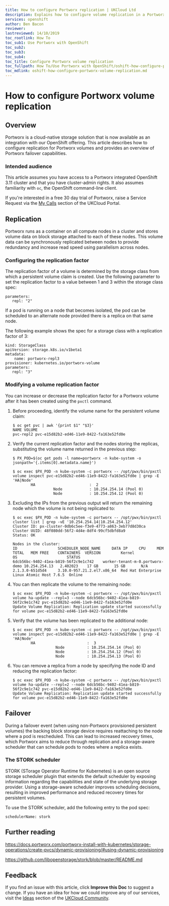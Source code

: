 ```yaml
---
title: How to configure Portworx replication | UKCloud Ltd
description: Explains how to configure volume replication in a Portworx integrated OpenShift cluster
services: openshift
author: Ben Bacon
reviewer:
lastreviewed: 14/10/2019
toc_rootlink: How To
toc_sub1: Use Portworx with OpenShift
toc_sub2:
toc_sub3:
toc_sub4:
toc_title: Configure Portworx volume replication
toc_fullpath: How To/Use Portworx with OpenShift/oshift-how-configure-portworx-volume-replication.md
toc_mdlink: oshift-how-configure-portworx-volume-replication.md
---
```


# How to configure Portworx volume replication

## Overview

Portworx is a cloud-native storage solution that is now available as an integration with our OpenShift offering. This article describes how to configure replication for Portworx volumes and provides an overview of Portworx failover capabilities.

### Intended audience

This article assumes you have access to a Portworx integrated OpenShift 3.11 cluster and that you have cluster-admin rights. It also assumes familiarity with `oc`, the OpenShift command-line client. 

If you're interested in a free 30 day trial of Portworx, raise a Service Request via the [My Calls](https://portal.skyscapecloud.com/support/ivanti) section of the UKCloud Portal.

## Replication

Portworx runs as a container on all compute nodes in a cluster and stores volume data on block storage attached to each of these nodes. This volume data can be synchronously replicated between nodes to provide redundancy and increase read speed using parallelism across nodes.

### Configuring the replication factor

The replication factor of a volume is determined by the storage class from which a persistent volume claim is created. Use the following parameter to set the replication factor to a value between 1 and 3 within the storage class spec:

```none
parameters:
   repl: "2"
```

If a pod is running on a node that becomes isolated, the pod can be scheduled to an alternate node provided there is a replica on that same node.

The following example shows the spec for a storage class with a replication factor of 3:

```none
kind: StorageClass
apiVersion: storage.k8s.io/v1beta1
metadata:
    name: portworx-repl3
provisioner: kubernetes.io/portworx-volume
parameters:
   repl: "3"
```

### Modifying a volume replication factor

You can increase or decrease the replication factor for a Portworx volume after it has been created using the `pxctl` command.

1. Before proceeding, identify the volume name for the persistent volume claim:

    ```none
    $ oc get pvc | awk '{print $1" "$3}'
    NAME VOLUME
    pvc-repl2 pvc-e15d82b2-ed46-11e9-8422-fa163e52fd0e
    ```

2. Verify the current replication factor and the nodes storing the replicas, substituting the volume name returned in the previous step:

    ```none
    $ PX_POD=$(oc get pods -l name=portworx -n kube-system -o jsonpath='{.items[0].metadata.name}')
    
    $ oc exec $PX_POD -n kube-system -c portworx -- /opt/pwx/bin/pxctl volume inspect pvc-e15d82b2-ed46-11e9-8422-fa163e52fd0e | grep -E 'HA|Node'
            HA                        :  2
                      Node            : 10.254.254.14 (Pool 0)
                      Node            : 10.254.254.12 (Pool 0)
    ```

3. Excluding the IPs from the previous output will return the remaining node which the volume is not being replicated to:

    ```none
    $ oc exec $PX_POD -n kube-system -c portworx -- /opt/pwx/bin/pxctl cluster list | grep -vE '10.254.254.14|10.254.254.12'
    Cluster ID: px-cluster-0db6c5ee-f3e9-4773-a863-3eb77d8d30ca
    Cluster UUID: 48f080dd-56f2-4d4e-8df4-99cf5dbfd8a9
    Status: OK
    
    Nodes in the cluster:
    ID					SCHEDULER_NODE_NAME		DATA IP		CPU		MEM TOTAL	MEM FREE	CONTAINERS	VERSION			Kernel				OS						STATUS
    6dcb56bc-9402-41ea-b819-56f2c9e1c742	worker-tenant-m-0.portworx-demo	10.254.254.13	2.402023	17 GB		15 GB		N/A		2.1.3.0-651d5d4		3.10.0-957.21.2.el7.x86_64	Red Hat Enterprise Linux Atomic Host 7.6.5	Online
    ```

4. You can then replicate the volume to the remaining node:

    ```none
    $ oc exec $PX_POD -n kube-system -c portworx -- /opt/pwx/bin/pxctl volume ha-update --repl=3 --node 6dcb56bc-9402-41ea-b819-56f2c9e1c742 pvc-e15d82b2-ed46-11e9-8422-fa163e52fd0e
    Update Volume Replication: Replication update started successfully for volume pvc-e15d82b2-ed46-11e9-8422-fa163e52fd0e
    ```

5. Verify that the volume has been replicated to the additional node:

    ```none
    $ oc exec $PX_POD -n kube-system -c portworx -- /opt/pwx/bin/pxctl volume inspect pvc-e15d82b2-ed46-11e9-8422-fa163e52fd0e | grep -E 'HA|Node'
            HA                       :  3
                       Node          : 10.254.254.14 (Pool 0)
                       Node          : 10.254.254.12 (Pool 0)
                       Node          : 10.254.254.13 (Pool 0)
    ```

6. You can remove a replica from a node by specifying the node ID and reducing the replication factor:

    ```none
    $ oc exec $PX_POD -n kube-system -c portworx -- /opt/pwx/bin/pxctl volume ha-update --repl=2 --node 6dcb56bc-9402-41ea-b819-56f2c9e1c742 pvc-e15d82b2-ed46-11e9-8422-fa163e52fd0e
    Update Volume Replication: Replication update started successfully for volume pvc-e15d82b2-ed46-11e9-8422-fa163e52fd0e
    ```

## Failover

During a failover event (when using non-Portworx provisioned persistent volumes) the backing block storage device requires reattaching to the node where a pod is rescheduled. This can lead to increased recovery times, which Portworx aims to reduce through replication and a storage-aware scheduler that can schedule pods to nodes where a replica exists.

### The STORK scheduler

STORK (STorage Operator Runtime for Kubernetes) is an open source storage scheduler plugin that extends the default scheduler by exposing information regarding the capabilities and state of the underlying storage provider. Using a storage-aware scheduler improves scheduling decisions, resulting in improved performance and reduced recovery times for persistent volumes.

To use the STORK scheduler, add the following entry to the pod spec:

```none
schedulerName: stork
```

## Further reading

<https://docs.portworx.com/portworx-install-with-kubernetes/storage-operations/create-pvcs/dynamic-provisioning/#using-dynamic-provisioning>

<https://github.com/libopenstorage/stork/blob/master/README.md>

## Feedback

If you find an issue with this article, click **Improve this Doc** to suggest a change. If you have an idea for how we could improve any of our services, visit the [Ideas](https://community.ukcloud.com/ideas) section of the [UKCloud Community](https://community.ukcloud.com).
